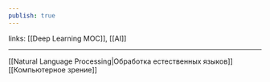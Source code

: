 ```yaml
---
publish: true
---
```

links: [[Deep Learning MOC]], [[AI]]

---

[[Natural Language Processing|Обработка естественных языков]]
[[Компьютерное зрение]]